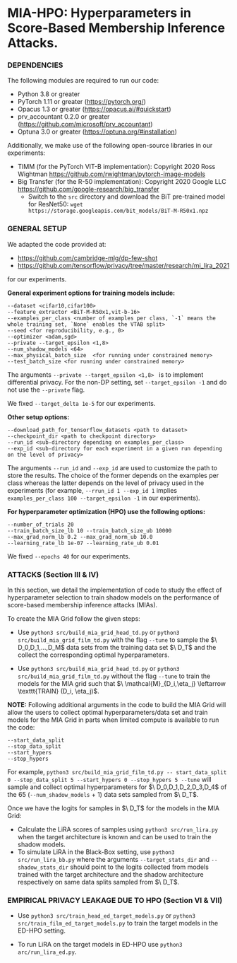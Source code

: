 # MIA-HPO: Hyperparameters in Score-Based Membership Inference Attacks.

### DEPENDENCIES

The following modules are required to run our code:
 * Python 3.8 or greater
 * PyTorch 1.11 or greater (https://pytorch.org/)
 * Opacus 1.3 or greater (https://opacus.ai/#quickstart)
 * prv_accountant 0.2.0 or greater (https://github.com/microsoft/prv_accountant)
 * Optuna 3.0 or greater (https://optuna.org/#installation)

Additionally, we make use of the following open-source libraries in our experiments:

* TIMM (for the PyTorch VIT-B implementation): Copyright 2020 Ross Wightman https://github.com/rwightman/pytorch-image-models
* Big Transfer (for the R-50 implementation): Copyright 2020 Google LLC https://github.com/google-research/big_transfer
  * Switch to the ```src``` directory and download the BiT pre-trained model for ResNet50: ```wget https://storage.googleapis.com/bit_models/BiT-M-R50x1.npz```

### GENERAL SETUP

We adapted the code provided at:
- https://github.com/cambridge-mlg/dp-few-shot
- https://github.com/tensorflow/privacy/tree/master/research/mi_lira_2021

for our experiments.

**General experiment options for training models include:**

```
--dataset <cifar10,cifar100>
--feature_extractor <BiT-M-R50x1,vit-b-16> 
--examples_per_class <number of examples per class, `-1` means the whole training set, `None` enables the VTAB split>
--seed <for reproducibility, e.g., 0>
--optimizer <adam,sgd>
--private --target_epsilon <1,8>
--num_shadow_models <64>
--max_physical_batch_size  <for running under constrained memory> 
--test_batch_size <for running under constrained memory> 
```
The arguments ```--private --target_epsilon <1,8> ``` is to implement differential privacy. For the non-DP setting, set ```--target_epsilon -1``` and do not use the ```--private``` flag.

We fixed ```--target_delta 1e-5```  for our experiments.

**Other setup options:**

```
--download_path_for_tensorflow_datasets <path to dataset>
--checkpoint_dir <path to checkpoint directory>
--run_id <sub-directory depending on examples_per_class>
--exp_id <sub-directory for each experiment in a given run depending on the level of privacy>
```
The arguments ```--run_id``` and ```--exp_id``` are used to customize the path to store the results. The choice of the former depends on the examples per class whereas the latter depends on the level of privacy used in the experiments (for example, ```--rrun_id 1 --exp_id 1``` implies ```examples_per_class 100 --target_epsilon -1``` in our experiments).

**For hyperparameter optimization (HPO) use the following options:**

```
--number_of_trials 20
--train_batch_size_lb 10 --train_batch_size_ub 10000
--max_grad_norm_lb 0.2 --max_grad_norm_ub 10.0
--learning_rate_lb 1e-07 --learning_rate_ub 0.01
```
We fixed ```--epochs 40``` for our experiments.

### ATTACKS (Section III & IV)
In this section, we detail the implementation of code to study the effect of hyperparameter selection to train shadow models on the performance of score-based membership inference attacks (MIAs).

To create the MIA Grid follow the given steps:

* Use ```python3 src/build_mia_grid_head_td.py``` or  ```python3 src/build_mia_grid_film_td.py``` with the flag  ```--tune``` to sample the $\ D_0,D_1,...,D_M\$ data sets from the training data set $\ D_T\$ and the collect the corresponding optimal hyperparameters.

* Use ```python3 src/build_mia_grid_head_td.py``` or ```python3 src/build_mia_grid_film_td.py``` without the flag  ```--tune``` to train the models for the MIA grid such that $\ \mathcal{M}_{D_i,\eta_j} \leftarrow \texttt{TRAIN} (D_i, \eta_j)\$.

**NOTE:** Following additional arguments in the code to build the MIA Grid will allow the users to collect optimal hyperparameters/data set and train models for the MIA Grid in parts when limited compute is available to run the code:

```
--start_data_split
--stop_data_split
--start_hypers
--stop_hypers 
```
For example, ```python3 src/build_mia_grid_film_td.py -- start_data_split 0 --stop_data_split 5 --start_hypers 0 --stop_hypers 5 --tune``` will sample and collect optimal hyperparameters for  $\ D_0,D_1,D_2,D_3,D_4\$ of the 65 (```--num_shadow_models``` + 1) data sets sampled from $\ D_T\$. 

Once we have the logits for samples in $\ D_T\$ for the models in the MIA Grid:
* Calculate the LiRA scores of samples using ```python3 src/run_lira.py``` when the target architecture is known and can be used to train the shadow models.
* To simulate LiRA in the Black-Box setting, use ```python3 src/run_lira_bb.py``` where the arguments ```--target_stats_dir``` and ```--shadow_stats_dir``` should point to the logits collected from models trained with the target architecture and the shadow architecture respectively on same data splits sampled from $\ D_T\$.

### EMPIRICAL PRIVACY LEAKAGE DUE TO HPO (Section VI & VII)

* Use ```python3 src/train_head_ed_target_models.py``` or  ```python3 src/train_film_ed_target_models.py``` to train the target models in the ED-HPO setting. 

* To run LiRA on the target models in ED-HPO use ```python3 arc/run_lira_ed.py```.
